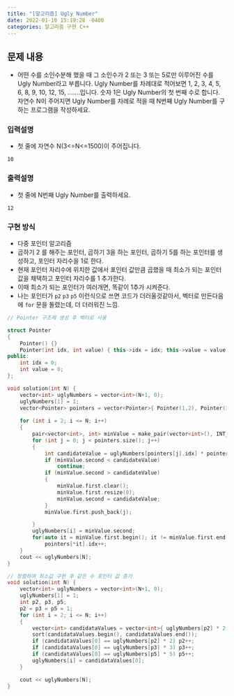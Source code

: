 ```yaml
---
title: "[알고리즘] Ugly Number"
date: 2022-01-10 15:19:28 -0400
categories: 알고리즘 구현 C++
---
```


## 문제 내용

- 어떤 수를 소인수분해 했을 때 그 소인수가 2 또는 3 또는 5로만 이루어진 수를 Ugly Number라고 부릅니다. Ugly Number를 차례대로 적어보면 1, 2, 3, 4, 5, 6, 8, 9, 10, 12, 15, .......입니다. 숫자 1은 Ugly Number의 첫 번째 수로 합니다. 자연수 N이 주어지면 Ugly Number를 차례로 적을 때 N번째 Ugly Number를 구하는 프로그램을 작성하세요.

### 입력설명

- 첫 줄에 자연수 N(3<=N<=1500)이 주어집니다. 


```
10
```

### 출력설명

- 첫 줄에 N번째 Ugly Number를 출력하세요.

```
12
```

### 구현 방식

- 다중 포인터 알고리즘
- 곱하기 2 를 해주는 포인터, 곱하기 3을 하는 포인터, 곱하기 5를 하는 포인터를 생성하고, 포인터 자리수을 1로 한다.
- 현재 포인터 자리수에 위치한 값에서 포인터 값만큼 곱했을 때 최소가 되는 포인터 값을 채택하고 포인터 자리수를 1 추가한다.
- 이때 최소가 되는 포인터가 여러개면, 똑같이 1추가 시켜준다.
- 나는 포인터가 `p2` `p3` `p5` 이런식으로 쓰면 코드가 더러울것같아서, 벡터로 만든다음에 `for` 문을 돌렸는데, 더 더러워진 느낌.


```cpp
// Pointer 구조체 생성 후 벡터로 사용

struct Pointer
{
    Pointer() {}
    Pointer(int idx, int value) { this->idx = idx; this->value = value; }
public:
    int idx = 0;
    int value = 0;
};

void solution(int N) {
    vector<int> uglyNumbers = vector<int>(N+1, 0);
    uglyNumbers[1] = 1;
    vector<Pointer> pointers = vector<Pointer>{ Pointer(1,2), Pointer(1,3), Pointer(1,5) };
    
    for (int i = 2; i <= N; i++)
    {
        pair<vector<int>, int> minValue = make_pair(vector<int>(), INT_MAX);
        for (int j = 0; j < pointers.size(); j++)
        {
            int candidateValue = uglyNumbers[pointers[j].idx] * pointers[j].value;
            if (minValue.second < candidateValue)
                continue;
            if (minValue.second > candidateValue)
            {
                minValue.first.clear();
                minValue.first.resize(0);
                minValue.second = candidateValue;
            }
            minValue.first.push_back(j);

        }
        uglyNumbers[i] = minValue.second;
        for(auto it = minValue.first.begin(); it != minValue.first.end() ; it++)
            pointers[*it].idx++;
    }
    cout << uglyNumbers[N];
}

```


```cpp
// 정렬하여 최소값 구한 후 같은 수 포인터 값 증가
void solution(int N) {
    vector<int> uglyNumbers = vector<int>(N+1, 0);
    uglyNumbers[1] = 1;
    int p2, p3, p5;
    p2 = p3 = p5 = 1;
    for (int i = 2; i <= N; i++)
    {
        vector<int> candidataValues = vector<int>{ uglyNumbers[p2] * 2 ,uglyNumbers[p3] * 3, uglyNumbers[p5] * 5 };
        sort(candidataValues.begin(), candidataValues.end());
        if (candidataValues[0] == uglyNumbers[p2] * 2) p2++;
        if (candidataValues[0] == uglyNumbers[p3] * 3) p3++;
        if (candidataValues[0] == uglyNumbers[p5] * 5) p5++;
        uglyNumbers[i] = candidataValues[0];
    }

    cout << uglyNumbers[N];
}
```


